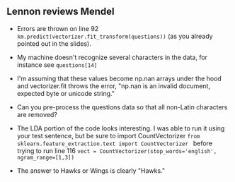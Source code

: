## Lennon reviews Mendel

* Errors are thrown on line 92 `km.predict(vectorizer.fit_transform(questions))` (as you already pointed out in the slides).
* My machine doesn't recognize several characters in the data, for instance see `questions[14]`
* I'm assuming that these values become np.nan arrays under the hood and vectorizer.fit throws the error, "np.nan is an invalid document, expected byte or unicode string."
* Can you pre-process the questions data so that all non-Latin characters are removed?  
* The LDA portion of the code looks interesting.  I was able to run it using your test sentence, but be sure to import CountVectorizer `from sklearn.feature_extraction.text import CountVectorizer
` before trying to run line 116 `vect = CountVectorizer(stop_words='english', ngram_range=[1,3])` 


* The answer to Hawks or Wings is clearly "Hawks."